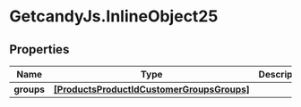 # GetcandyJs.InlineObject25

## Properties

Name | Type | Description | Notes
------------ | ------------- | ------------- | -------------
**groups** | [**[ProductsProductIdCustomerGroupsGroups]**](ProductsProductIdCustomerGroupsGroups.md) |  | 


